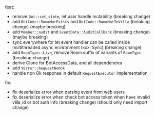 feat:

- remove `Bot::set_state`, let user handle mutability (breaking change)
- add `RetCode::RoomNotExists` and `RetCode::RoomNotInVilla` (breaking change)
  (maybe breaking)
- add `Member::audit` and `EventData::AuditCallback` (breaking change)
  (maybe breaking)
- sync everywhere for let event handler can be called inside multithreaded async environment (xxx: Sync) (breaking
  change)
- add `RoomType::Live`, remove Room suffix of variants of `RoomType` (breaking change)
- derive Clone for BotAccessData, and all dependencies
- add `VError::RequestNonOk`
- handle non Ok response in default `RequestExecutor` implementation

fix:

- fix deserialize error when parsing event from web users
- fix deserialize error when check bot access token when have invalid villa_id or bot auth info (breaking change)
  (should only need import change)